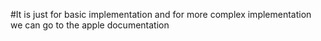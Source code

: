 #It is just for basic implementation
and for more complex implementation we can go to the apple documentation
